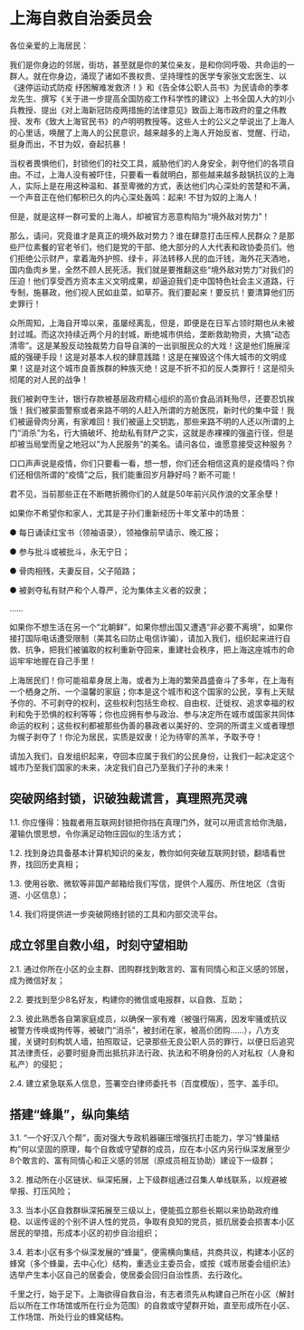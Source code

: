 # 上海自救自治委员会


各位亲爱的上海居民： 

我们是你身边的邻居，街坊，甚至就是你的某位亲友，是和你同呼吸、共命运的一群人。就在你身边，涌现了诸如不畏权贵、坚持理性的医学专家张文宏医生、以《速停运动式防疫  纾困解难发救济！》和《告全体公职人员书》为民请命的季孝龙先生、撰写《关于进一步提高全国防疫工作科学性的建议》上书全国人大的刘小兵教授、提出《对上海新冠防疫两措施的法律意见》致函上海市政府的童之伟教授、发布《致大上海官民书》的卢明明教授等。这些人士的公义之举说出了上海人的心里话，唤醒了上海人的公民意识，越来越多的上海人开始反省、觉醒、行动，挺身而出，不甘为奴，奋起抗暴！ 

当权者畏惧他们，封锁他们的社交工具，威胁他们的人身安全，剥夺他们的各项自由。不过，上海人没有被吓住，只要看一看就明白，那些越来越多敲锅抗议的上海人，实际上是在用这种温和、甚至卑微的方式，表达他们内心深处的苦楚和不满，一个声音正在他们郁积已久的内心深处轰鸣：起来! 不甘为奴的上海人！

但是，就是这样一群可爱的上海人，却被官方恶意构陷为“境外敌对势力”！

那么，请问，究竟谁才是真正的境外敌对势力？谁在肆意打击压榨人民群众？是那些尸位素餐的官老爷们，他们是党的干部、绝大部分的人大代表和政协委员们。他们拒绝公示财产，拿着海外护照、绿卡，非法转移人民的血汗钱，海外花天酒地，国内鱼肉乡里，全然不顾人民死活。我们就是要推翻这些“境外敌对势力”对我们的压迫！他们享受西方资本主义文明成果，却逼迫我们走中国特色社会主义道路，行专制，施暴政，他们视人民如韭菜，如草芥。我们要起来！要反抗！要清算他们历史罪行！

众所周知，上海自开埠以来，虽屡经离乱，但是，即便是在日军占领时期也从未被封过城。而这次持续近两个月的封城，断绝城市供给，垄断救助物资，大搞“动态清零”。这是某股反动独裁势力自导自演的一出驯服民众的大戏！这是他们施展淫威的强硬手段！这是对基本人权的肆意践踏！这是在摧毁这个伟大城市的文明成果！这是对这个城市良善族群的种族灭绝！这是不折不扣的反人类罪行！这是彻头彻尾的对人民的战争！ 

我们被剥夺生计，银行存款被基层政府精心组织的高价食品消耗殆尽，还要忍饥挨饿！我们被蒙面警察或者来路不明的人赶入所谓的方舱医院，新时代的集中营！我们被逼骨肉分离，有家难回！我们被逼上交钥匙，那些来路不明的人还以所谓的上门“消杀”为名，行大搞破坏、抢劫私有财产之实，这就是赤裸裸的强盗行径，但是却被当局堂而皇之地冠以”为人民服务”的美名。请问各位，谁愿意接受这种服务？ 

口口声声说是疫情，你们只要看一看，想一想，你们还会相信这真的是疫情吗？你们还相信所谓的“疫情”之后，我们能重回岁月静好吗？断不可能！ 

君不见，当前那些正在不断瞎折腾你们的人就是50年前兴风作浪的文革余孽！ 

如果你不希望你和家人，尤其是子孙们重新经历十年文革中的场景：

● 每日诵读红宝书（领袖语录），领袖像前早请示、晚汇报；

● 参与批斗或被批斗，永无宁日；

● 骨肉相残，夫妻反目，父子陌路；

● 被剥夺私有财产和个人尊严，沦为集体主义者的奴隶；

……

如果你不想生活在另一个“北朝鲜”，如果你想出国又遭遇“非必要不离境”，如果你接打国际电话遭受限制（美其名曰防止电信诈骗），请加入我们，组织起来进行自救、抗争，把我们被骗取的权利重新夺回来，重建社会秩序，把上海这座城市的命运牢牢地握在自己手里！

上海居民们！你可能祖辈身居上海，或者为上海的繁荣昌盛奋斗了多年，在上海有一个栖身之所、一个温馨的家庭；你本是这个城市和这个国家的公民，享有上天赋予你的、不可剥夺的权利，这些权利包括生命权、自由权、迁徙权、追求幸福的权利和免于恐惧的权利等等；你也应拥有参与政治、参与决定所在城市或国家共同体命运的权利；这些权利都被那些伪善的暴政者以美好的、空洞的所谓主义或者理想为幌子剥夺了！你沦为居民，实质是奴隶！沦为待宰的羔羊，予取予夺！ 

请加入我们，自发组织起来，夺回本应属于我们的公民身份，让我们一起决定这个城市乃至我们国家的未来，决定我们自己乃至我们子孙的未来！
 

## 突破网络封锁，识破独裁谎言，真理照亮灵魂

1.1. 你应懂得：独裁者用互联网封锁把你挡在真理门外，就可以用谎言给你洗脑，灌输仇恨思想，令你满足动物庄园似的生活方式；

1.2. 找到身边具备基本计算机知识的亲友，教你如何突破互联网封锁，翻墙看世界，找回历史真相；

1.3. 使用谷歌、微软等非国产邮箱给我们写信，提供个人履历、所住地区（含街道、小区信息）；

1.4. 我们将提供进一步突破网络封锁的工具和内部交流平台。

 

## 成立邻里自救小组，时刻守望相助

2.1. 通过你所在小区的业主群、团购群找到敢言的、富有同情心和正义感的邻居，成为微信好友；

2.2. 要找到至少8名好友，构建你的微信或电报群，以自救、互助；

2.3. 彼此熟悉各自第家庭成员，以确保一家有难（被强行隔离，因发牢骚或抗议被警方传唤或拘传等，被破门“消杀”，被封闭在家，被高价团购……），八方支援，关键时刻构筑人墙，拍照取证，记录那些无良公职人员的罪行，以便日后追究其法律责任，必要时挺身而出抵抗非法行政、执法和不明身份的人对私权（人身和私产）的侵犯；

2.4. 建立紧急联系人信息，签署空白律师委托书（百度模版），签字、盖手印。

 

## 搭建“蜂巢”，纵向集结

3.1. “一个好汉八个帮”，面对强大专政机器碾压增强抗打击能力，学习“蜂巢结构”何以坚固的原理，每个自救或守望群的成员，应在本小区内另行纵深发展至少8个敢言的、富有同情心和正义感的邻居（原成员相互协助）建设下一级群；

3.2. 推动所在小区链状、纵深拓展，上下级群组通过召集人单线联系，以规避被举报、打压风险；

3.3. 当本小区自救群纵深拓展至三级以上，便能孤立那些长期以来协助政府维稳、以谣传谣的个别不讲人性的党员，争取有良知的党员，抵抗居委会损害本小区居民的举措，形成本小区的初步自治组织；

3.4. 若本小区有多个纵深发展的“蜂巢”，便需横向集结，共商共议，构建本小区的蜂窝（多个蜂巢，去中心化）结构，重选业主委员会，或按《城市居委会组织法》选举产生本小区自己的居委会，使居委会回归自治性质、去行政化。

 

千里之行，始于足下。上海欲得自救自治，有志者须先从构建自己所在小区（解封后以所在工作场馆或所在行业为范围）的自救或守望群开始，直至形成所在小区、工作场馆、所处行业的蜂窝结构。

 
